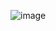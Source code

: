 ![image](https://user-images.githubusercontent.com/12760538/158001920-af254ba2-350f-40f5-93fd-c1de201ecb37.png)
